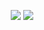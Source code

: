 <!--
**Linkheroes/Linkheroes** is a ✨ _special_ ✨ repository because its `README.md` (this file) appears on your GitHub profile.

Here are some ideas to get you started:

- 🔭 I’m currently working on ...
- 🌱 I’m currently learning ...
- 👯 I’m looking to collaborate on ...
- 🤔 I’m looking for help with ...
- 💬 Ask me about ...
- 📫 How to reach me: ...
- 😄 Pronouns: ...
- ⚡ Fun fact: ...
-->
<p align='center'>
      <img src="https://github-readme-stats.vercel.app/api?username=Linkheroes&show_icons=true&hide_border=true"></img>
      <img src="https://github-readme-stats.vercel.app/api/top-langs/?username=Linkheroes&hide_border=true" />
</p>
